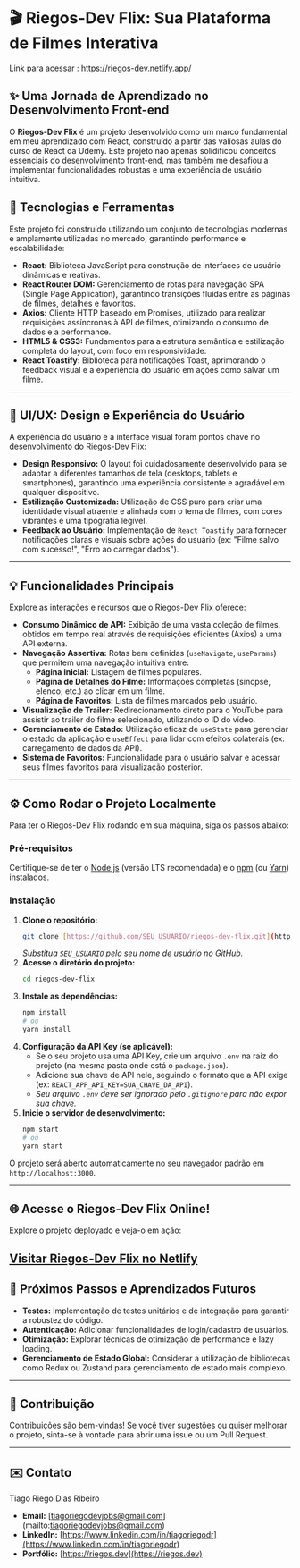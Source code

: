 # 🎬 Riegos-Dev Flix: Sua Plataforma de Filmes Interativa


Link para acessar : https://riegos-dev.netlify.app/

## ✨ Uma Jornada de Aprendizado no Desenvolvimento Front-end

O **Riegos-Dev Flix** é um projeto desenvolvido como um marco fundamental em meu aprendizado com React, construído a partir das valiosas aulas do curso de React da Udemy. Este projeto não apenas solidificou conceitos essenciais do desenvolvimento front-end, mas também me desafiou a implementar funcionalidades robustas e uma experiência de usuário intuitiva.

## 🚀 Tecnologias e Ferramentas

Este projeto foi construído utilizando um conjunto de tecnologias modernas e amplamente utilizadas no mercado, garantindo performance e escalabilidade:

* **React:** Biblioteca JavaScript para construção de interfaces de usuário dinâmicas e reativas.
* **React Router DOM:** Gerenciamento de rotas para navegação SPA (Single Page Application), garantindo transições fluidas entre as páginas de filmes, detalhes e favoritos.
* **Axios:** Cliente HTTP baseado em Promises, utilizado para realizar requisições assíncronas à API de filmes, otimizando o consumo de dados e a performance.
* **HTML5 & CSS3:** Fundamentos para a estrutura semântica e estilização completa do layout, com foco em responsividade.
* **React Toastify:** Biblioteca para notificações Toast, aprimorando o feedback visual e a experiência do usuário em ações como salvar um filme.

---

## 🎨 UI/UX: Design e Experiência do Usuário

A experiência do usuário e a interface visual foram pontos chave no desenvolvimento do Riegos-Dev Flix:

* **Design Responsivo:** O layout foi cuidadosamente desenvolvido para se adaptar a diferentes tamanhos de tela (desktops, tablets e smartphones), garantindo uma experiência consistente e agradável em qualquer dispositivo.
* **Estilização Customizada:** Utilização de CSS puro para criar uma identidade visual atraente e alinhada com o tema de filmes, com cores vibrantes e uma tipografia legível.
* **Feedback ao Usuário:** Implementação de `React Toastify` para fornecer notificações claras e visuais sobre ações do usuário (ex: "Filme salvo com sucesso!", "Erro ao carregar dados").

---

## 💡 Funcionalidades Principais

Explore as interações e recursos que o Riegos-Dev Flix oferece:

* **Consumo Dinâmico de API:** Exibição de uma vasta coleção de filmes, obtidos em tempo real através de requisições eficientes (Axios) a uma API externa.
* **Navegação Assertiva:** Rotas bem definidas (`useNavigate`, `useParams`) que permitem uma navegação intuitiva entre:
    * **Página Inicial:** Listagem de filmes populares.
    * **Página de Detalhes do Filme:** Informações completas (sinopse, elenco, etc.) ao clicar em um filme.
    * **Página de Favoritos:** Lista de filmes marcados pelo usuário.
* **Visualização de Trailer:** Redirecionamento direto para o YouTube para assistir ao trailer do filme selecionado, utilizando o ID do vídeo.
* **Gerenciamento de Estado:** Utilização eficaz de `useState` para gerenciar o estado da aplicação e `useEffect` para lidar com efeitos colaterais (ex: carregamento de dados da API).
* **Sistema de Favoritos:** Funcionalidade para o usuário salvar e acessar seus filmes favoritos para visualização posterior.

---

## ⚙️ Como Rodar o Projeto Localmente

Para ter o Riegos-Dev Flix rodando em sua máquina, siga os passos abaixo:

### Pré-requisitos

Certifique-se de ter o [Node.js](https://nodejs.org/en/) (versão LTS recomendada) e o [npm](https://www.npmjs.com/) (ou [Yarn](https://yarnpkg.com/)) instalados.

### Instalação

1.  **Clone o repositório:**
    ```bash
    git clone [https://github.com/SEU_USUARIO/riegos-dev-flix.git](https://github.com/SEU_USUARIO/riegos-dev-flix.git)
    ```
    *Substitua `SEU_USUARIO` pelo seu nome de usuário no GitHub.*
2.  **Acesse o diretório do projeto:**
    ```bash
    cd riegos-dev-flix
    ```
3.  **Instale as dependências:**
    ```bash
    npm install
    # ou
    yarn install
    ```
4.  **Configuração da API Key (se aplicável):**
    * Se o seu projeto usa uma API Key, crie um arquivo `.env` na raiz do projeto (na mesma pasta onde está o `package.json`).
    * Adicione sua chave de API nele, seguindo o formato que a API exige (ex: `REACT_APP_API_KEY=SUA_CHAVE_DA_API`).
    * *Seu arquivo `.env` deve ser ignorado pelo `.gitignore` para não expor sua chave.*
5.  **Inicie o servidor de desenvolvimento:**
    ```bash
    npm start
    # ou
    yarn start
    ```

O projeto será aberto automaticamente no seu navegador padrão em `http://localhost:3000`.

---

## 🌐 Acesse o Riegos-Dev Flix Online!

Explore o projeto deployado e veja-o em ação:

[**Visitar Riegos-Dev Flix no Netlify**](https://riegos-dev-flix.netlify.app/)
---

## 🚀 Próximos Passos e Aprendizados Futuros

* **Testes:** Implementação de testes unitários e de integração para garantir a robustez do código.
* **Autenticação:** Adicionar funcionalidades de login/cadastro de usuários.
* **Otimização:** Explorar técnicas de otimização de performance e lazy loading.
* **Gerenciamento de Estado Global:** Considerar a utilização de bibliotecas como Redux ou Zustand para gerenciamento de estado mais complexo.

---

## 🤝 Contribuição

Contribuições são bem-vindas! Se você tiver sugestões ou quiser melhorar o projeto, sinta-se à vontade para abrir uma issue ou um Pull Request.

---

## ✉️ Contato

Tiago Riego Dias Ribeiro
* **Email:** [tiagoriegodevjobs@gmail.com] (mailto:tiagoriegodevjobs@gmail.com)
* **LinkedIn:** [https://www.linkedin.com/in/tiagoriegodr](https://www.linkedin.com/in/tiagoriegodr)
* **Portfólio:** [https://riegos.dev](https://riegos.dev)
